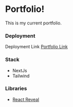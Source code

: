 # Portfolio!

This is my current portfolio.

### Deployment

Deployment Link
[Portfolio Link](https://leandsoria.vercel.app/)

### Stack

- NextJs
- Tailwind

### Libraries

- [React Reveal](https://www.react-reveal.com/)
